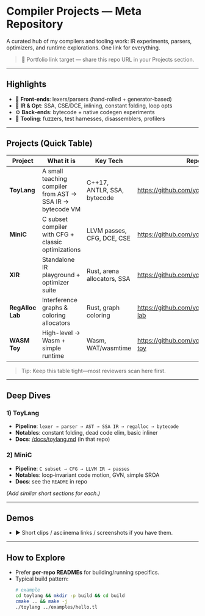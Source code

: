 # Compiler Projects — Meta Repository

A curated hub of my compilers and tooling work: IR experiments, parsers, optimizers, and runtime explorations. One link for everything.

> 📌 Portfolio link target — share this repo URL in your Projects section.

---

## Highlights
- 🧱 **Front‑ends**: lexers/parsers (hand-rolled + generator-based)
- 🧠 **IR & Opt**: SSA, CSE/DCE, inlining, constant folding, loop opts
- ⚙️ **Back‑ends**: bytecode + native codegen experiments
- 🧪 **Tooling**: fuzzers, test harnesses, disassemblers, profilers

---

## Projects (Quick Table)

| Project | What it is | Key Tech | Repo |
|---|---|---|---|
| **ToyLang** | A small teaching compiler from AST → SSA IR → bytecode VM | C++17, ANTLR, SSA, bytecode | https://github.com/yourname/toylang |
| **MiniC** | C subset compiler with CFG + classic optimizations | LLVM passes, CFG, DCE, CSE | https://github.com/yourname/minic |
| **XIR** | Standalone IR playground + optimizer suite | Rust, arena allocators, SSA | https://github.com/yourname/xir |
| **RegAlloc Lab** | Interference graphs & coloring allocators | Rust, graph coloring | https://github.com/yourname/regalloc-lab |
| **WASM Toy** | High-level → Wasm + simple runtime | Wasm, WAT/wasmtime | https://github.com/yourname/wasm-toy |

> Tip: Keep this table tight—most reviewers scan here first.

---

## Deep Dives

### 1) ToyLang
- **Pipeline**: `lexer → parser → AST → SSA IR → regalloc → bytecode`
- **Notables**: constant folding, dead code elim, basic inliner  
- **Docs**: [/docs/toylang.md](./docs/toylang.md) (in that repo)

### 2) MiniC
- **Pipeline**: `C subset → CFG → LLVM IR → passes`  
- **Notables**: loop‑invariant code motion, GVN, simple SROA  
- **Docs**: see the `README` in repo

*(Add similar short sections for each.)*

---

## Demos
- ▶️ Short clips / asciinema links / screenshots if you have them.

---

## How to Explore
- Prefer **per-repo READMEs** for building/running specifics.
- Typical build pattern:
  ```bash
  # example
  cd toylang && mkdir -p build && cd build
  cmake .. && make -j
  ./toylang ../examples/hello.tl
